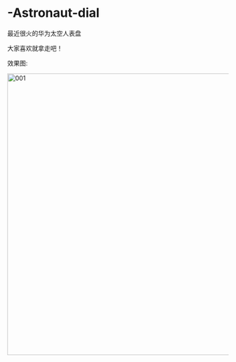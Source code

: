 # -Astronaut-dial
最近很火的华为太空人表盘

大家喜欢就拿走吧！

效果图:

<img width="641" alt="001" src="https://user-images.githubusercontent.com/110709659/194205334-b00b6937-75b4-4e68-8a98-7c8a3626aeec.png">
